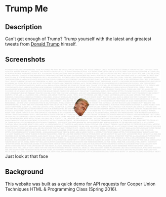 # Trump Me

## Description

Can't get enough of Trump? Trump yourself with the latest and greatest tweets from [Donald Trump](https://twitter.com/realDonaldTrump) himself.

## Screenshots

![screenshot](screenshot.png "Just look at that face")
Just look at that face

## Background

This website was built as a quick demo for API requests for Cooper Union Techniques HTML & Programming Class (Spring 2016).